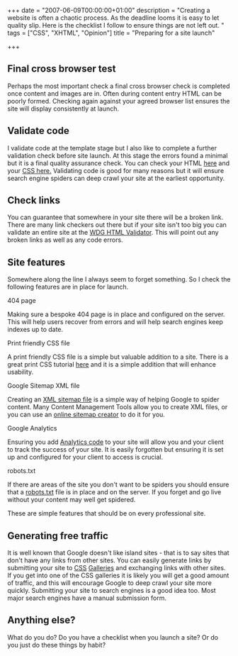 +++
date = "2007-06-09T00:00:00+01:00"
description = "Creating a website is often a chaotic process. As the deadline looms it is easy to let quality slip. Here is the checklist I follow to ensure things are not left out. "
tags = ["CSS", "XHTML", "Opinion"]
title = "Preparing for a site launch"

+++

## Final cross browser test

Perhaps the most important check a final cross browser check is completed once content and images are in. Often during content entry HTML can be poorly formed. Checking again against your agreed browser list ensures the site will display consistently at launch. 

## Validate code

I validate code at the template stage but I also like to complete a further validation check before site launch. At this stage the errors found a minimal but it is a final quality assurance check. You can check your HTML [here][1] and your [CSS here.][2] Validating code is good for many reasons but it will ensure search engine spiders can deep crawl your site at the earliest opportunity. 

## Check links

You can guarantee that somewhere in your site there will be a broken link. There are many link checkers out there but if your site isn't too big you can validate an entire site at the [WDG HTML Validator][3]. This will point out any broken links as well as any code errors. 

## Site features

Somewhere along the line I always seem to forget something. So I check the following features are in place for launch. 

404 page

Making sure a bespoke 404 page is in place and configured on the server. This will help users recover from errors and will help search engines keep indexes up to date.

Print friendly CSS file

A print friendly CSS file is a simple but valuable addition to a site. There is a great print CSS tutorial [here][4] and it is a simple addition that will enhance usability. 

Google Sitemap XML file

Creating an [XML sitemap file][5] is a simple way of helping Google to spider content. Many Content Management Tools allow you to create XML files, or you can use an [online sitemap creator][6] to do it for you. 

Google Analytics

Ensuring you add [Analytics code][7] to your site will allow you and your client to track the success of your site. It is easily forgotten but ensuring it is set up and configured for your client to access is crucial. 

robots.txt

If there are areas of the site you don't want to be spiders you should ensure that a [robots.txt][8] file is in place and on the server. If you forget and go live without your content may well get spidered.

These are simple features that should be on every professional site.

## Generating free traffic

It is well known that Google doesn't like island sites - that is to say sites that don't have any links from other sites. You can easily generate links by submitting your site to [CSS][9] [Galleries][10] and exchanging links with other sites. If you get into one of the CSS galleries it is likely you will get a good amount of traffic, and this will encourage Google to deep crawl your site more quickly. Submitting your site to search engines is a good idea too. Most major search engines have a manual submission form.

## Anything else?

What do you do? Do you have a checklist when you launch a site? Or do you just do these things by habit?

 [1]: http://validator.w3.org/
 [2]: http://jigsaw.w3.org/css-validator/
 [3]: http://htmlhelp.com/tools/validator/
 [4]: http://alistapart.com/stories/goingtoprint/
 [5]: http://www.google.com/webmasters/sitemaps/
 [6]: http://www.xml-sitemaps.com/
 [7]: http://www.google.com/analytics/
 [8]: http://www.robotstxt.org/
 [9]: http://cssmania.com/
 [10]: http://www.cssdrive.com/
